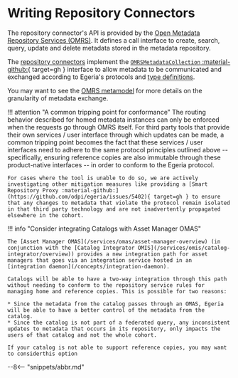 <!-- SPDX-License-Identifier: CC-BY-4.0 -->
<!-- Copyright Contributors to the Egeria project. -->

# Writing Repository Connectors

The repository connector's API is provided by the [Open Metadata Repository Services (OMRS)](/services/omrs).  It defines a call interface to create, search, query, update and delete metadata stored in the metadata repository.

The [repository connectors](/connectors/repository-connector) implement the [`OMRSMetadataCollection` :material-github:](https://github.com/odpi/egeria/blob/main/open-metadata-implementation/repository-services/repository-services-apis/src/main/java/org/odpi/openmetadata/repositoryservices/connectors/stores/metadatacollectionstore/OMRSMetadataCollection.java){ target=gh } interface to allow metadata to be communicated and exchanged according to Egeria's protocols and [type definitions](/types).

You may want to see the [OMRS metamodel](/guides/developer/metamodel/overview) for more details on the granularity of metadata exchange.

!!! attention "A common tripping point for conformance"
    The routing behavior described for homed metadata instances can only be enforced when the requests go through OMRS itself. For third party tools that provide their own services / user interface through which updates can be made, a common tripping point becomes the fact that these services / user interfaces need to adhere to the same protocol principles outlined above -- specifically, ensuring reference copies are also immutable through these product-native interfaces -- in order to conform to the Egeria protocol.

    For cases where the tool is unable to do so, we are actively investigating other mitigation measures like providing a [Smart Repository Proxy :material-github:](https://github.com/odpi/egeria/issues/5402){ target=gh } to ensure that any changes to metadata that violate the protocol remain isolated in that third party technology and are not inadvertently propagated elsewhere in the cohort.


!!! info "Consider integrating Catalogs with Asset Manager OMAS"

    The [Asset Manager OMAS](/services/omas/asset-manager-overview) (in conjunction with the [Catalog Integrator OMIS](/services/omis/catalog-integrator/overview)) provides a new integration path for asset managers that goes via an integration service hosted in an [integration daemon](/concepts/integration-daemon).

    Catalogs will be able to have a two-way integration through this path without needing to conform to the repository service rules for managing home and reference copies. This is possible for two reasons:

    * Since the metadata from the catalog passes through an OMAS, Egeria will be able to have a better control of the metadata from the catalog.
    * Since the catalog is not part of a federated query, any inconsistent updates to metadata that occurs in its repository, only impacts the users of that catalog and not the whole cohort.

    If your catalog is not able to support reference copies, you may want to considerthis option

--8<-- "snippets/abbr.md"
